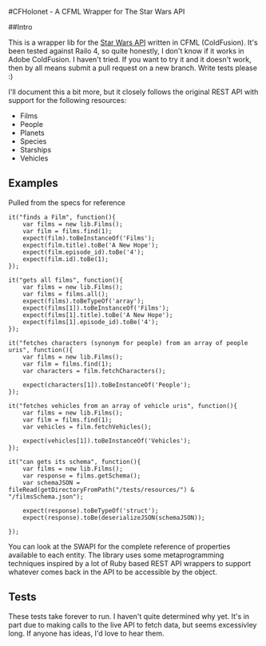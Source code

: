 #CFHolonet - A CFML Wrapper for The Star Wars API

##Intro

This is a wrapper lib for the [Star Wars API](http://swapi.co) written in CFML (ColdFusion). It's been tested against Railo 4, so quite honestly, I don't know if it works in Adobe ColdFusion. I haven't tried. If you want to try it and it doesn't work, then by all means submit a pull request on a new branch. Write tests please :)

I'll document this a bit more, but it closely follows the original REST API with support for the following resources:

* Films
* People
* Planets
* Species
* Starships
* Vehicles


## Examples
Pulled from the specs for reference

    it("finds a Film", function(){
		var films = new lib.Films();
		var film = films.find(1);
		expect(film).toBeInstanceOf('Films');
		expect(film.title).toBe('A New Hope');
		expect(film.episode_id).toBe('4');
		expect(film.id).toBe(1);
	});

	it("gets all films", function(){
		var films = new lib.Films();
		var films = films.all();
		expect(films).toBeTypeOf('array');
		expect(films[1]).toBeInstanceOf('Films');
		expect(films[1].title).toBe('A New Hope');
		expect(films[1].episode_id).toBe('4');
	});

	it("fetches characters (synonym for people) from an array of people uris", function(){
		var films = new lib.Films();
		var film = films.find(1);
		var characters = film.fetchCharacters();

		expect(characters[1]).toBeInstanceOf('People');
	});

	it("fetches vehicles from an array of vehicle uris", function(){
		var films = new lib.Films();
		var film = films.find(1);
		var vehicles = film.fetchVehicles();

		expect(vehicles[1]).toBeInstanceOf('Vehicles');
	});

	it("can gets its schema", function(){
		var films = new lib.Films();
		var response = films.getSchema();
		var schemaJSON = fileRead(getDirectoryFromPath("/tests/resources/") & "/filmsSchema.json");

		expect(response).toBeTypeOf('struct');
		expect(response).toBe(deserializeJSON(schemaJSON));

	});


You can look at the SWAPI for the complete reference of properties available to each entity. The library uses some metaprogramming techniques inspired by a lot of Ruby   based REST API wrappers to support whatever comes back in the API to be accessible by the object.

## Tests

These tests take forever to run. I haven't quite determined why yet. It's in part due to making calls to the live API to fetch data, but seems excessivley long. If anyone has ideas, I'd love to hear them.
